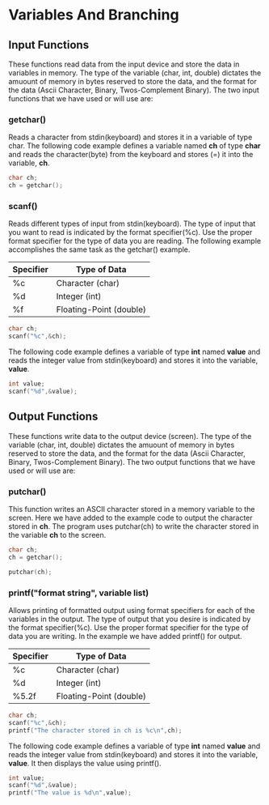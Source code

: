 # Variables And Branching


## Input Functions
These functions read data from the input device and store the data in variables in memory.  The type of the variable (char, int, double) dictates the amuount of memory in bytes reserved to store the data, and the format for the data (Ascii Character, Binary, Twos-Complement Binary).  The two input functions that we have used or will use are:

### getchar()
Reads a character from stdin(keyboard) and stores it in a variable of type char. The following code example defines a variable named **ch** of type **char** and reads the character(byte) from the keyboard and stores (=) it into the variable, **ch**.

```cpp
char ch;
ch = getchar();
```

### scanf()
Reads different types of input from stdin(keyboard).  The type of input that you want to read is indicated by the format specifier(%c).  Use the proper format specifier for the type of data you are reading. The following example accomplishes the same task as the getchar() example.

Specifier | Type of Data
--------- | ------------
%c | Character (char)
%d | Integer (int)
%f | Floating-Point (double)

```cpp
char ch;
scanf("%c",&ch);
```

The following code example defines a variable of type **int** named **value** and reads the integer value from stdin(keyboard) and stores it into the variable, **value**.

```cpp
int value;
scanf("%d",&value);
```

## Output Functions
These functions write data to the output device (screen).  The type of the variable (char, int, double) dictates the amuount of memory in bytes reserved to store the data, and the format for the data (Ascii Character, Binary, Twos-Complement Binary).  The two output functions that we have used or will use are:

### putchar()
This function writes an ASCII character stored in a memory variable to the screen.  Here we have added to the example code to output the character stored in **ch**. The program uses putchar(ch) to write the character stored in the variable **ch** to the screen.

```cpp
char ch;
ch = getchar();

putchar(ch);
```

### printf("format string", variable list)
Allows printing of formatted output using format specifiers for each of the variables in the output.  The type of output that you desire is indicated by the format specifier(%c).  Use the proper format specifier for the type of data you are writing. In the example we have added printf() for output.

Specifier | Type of Data
--------- | ------------
%c | Character (char)
%d | Integer (int)
%5.2f | Floating-Point (double)

```cpp
char ch;
scanf("%c",&ch);
printf("The character stored in ch is %c\n",ch);
```

The following code example defines a variable of type **int** named **value** and reads the integer value from stdin(keyboard) and stores it into the variable, **value**. It then displays the value using printf().

```cpp
int value;
scanf("%d",&value);
printf("The value is %d\n",value);
```
